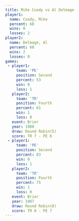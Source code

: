 ```yaml
---
title: Mike Coady vs Al Delmage
player1:           
  name: Coady, Mike
  percent: 68      
  wins: 0          
  losses: 2        
player2:           
  name: Delmage, Al
  percent: 68      
  wins: 2          
  losses: 0        
games:
 - player1:          
     team: 'PE'      
     position: Second
     percent: 53     
     win: 0          
     loss: 1         
   player2:          
     team: 'TR'      
     position: Fourth
     percent: 61     
     win: 1          
     loss: 0         
   event: Brier        
   year: 1980          
   draw: Round Robin(5)
   score: TR 7 - PE 6  
 - player1:          
     team: 'PE'      
     position: Second
     percent: 83     
     win: 0          
     loss: 1         
   player2:          
     team: 'TR'      
     position: Fourth
     percent: 75     
     win: 1          
     loss: 0         
   event: Brier        
   year: 1987          
   draw: Round Robin(8)
   score: TR 8 - PE 7  
---
```

